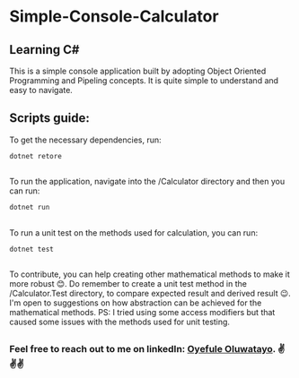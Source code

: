 # Simple-Console-Calculator
## Learning C#

This is a simple console application built by adopting Object Oriented Programming and Pipeling concepts. It is quite simple to understand and easy to navigate.

## Scripts guide:

To get the necessary dependencies, run:

`dotnet retore`
##

To run the application, navigate into the /Calculator directory and then you can run:

`dotnet run`
##

To run a unit test on the methods used for calculation, you can run:

`dotnet test`
##

To contribute, you can help creating other mathematical methods to make it more robust 😊. Do remember to create a unit test method in the /Calculator.Test directory, to compare expected result and derived result 😉. 
I'm open to suggestions on how abstraction can be achieved for the mathematical methods. PS: I tried using some access modifiers but that caused some issues with the methods used for unit testing.
##
### Feel free to reach out to me on linkedIn: [Oyefule Oluwatayo](https://linkedin.com/in/oyefule-oluwatayo). ✌✌✌
